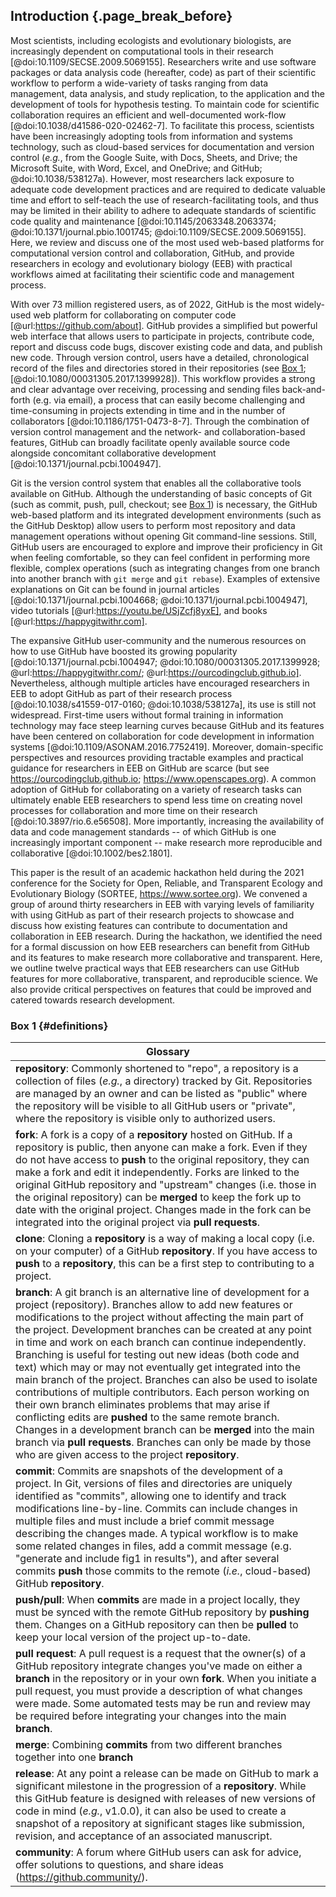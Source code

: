 ## Introduction {.page_break_before}

<!-- ### General introduction to the use of collaborative computational resources by scientists -->
<!-- *Contributors to this section: PHPB* -->
Most scientists, including ecologists and evolutionary biologists, are increasingly dependent on computational tools in their research [@doi:10.1109/SECSE.2009.5069155].
Researchers write and use software packages or data analysis code (hereafter, code) as part of their scientific workflow to perform a wide-variety of tasks ranging from data management, data analysis, and study replication, to the application and the development of tools for hypothesis testing.
To maintain code for scientific collaboration requires an efficient and well-documented work-flow [@doi:10.1038/d41586-020-02462-7].
To facilitate this process, scientists have been increasingly adopting tools from information and systems technology, such as cloud-based services for documentation and version control (_e.g._, from the Google Suite, with Docs, Sheets, and Drive; the Microsoft Suite, with Word, Excel, and OneDrive; and GitHub; @doi:10.1038/538127a).
However, most researchers lack exposure to adequate code development practices and are required to dedicate valuable time and effort to self-teach the use of research-facilitating tools, and thus may be limited in their ability to adhere to adequate standards of scientific code quality and maintenance [@doi:10.1145/2063348.2063374; @doi:10.1371/journal.pbio.1001745; @doi:10.1109/SECSE.2009.5069155].
Here, we review and discuss one of the most used web-based platforms for computational version control and collaboration, GitHub, and provide researchers in ecology and evolutionary biology (EEB) with practical workflows aimed at facilitating their scientific code and management process.

<!-- ### General background about GitHub and Git -->
<!-- *Contributors to this section: RCO, SSHS, PHPB* -->
With over 73 million registered users, as of 2022, GitHub is the most widely-used web platform for collaborating on computer code [@url:https://github.com/about].
GitHub provides a simplified but powerful web interface that allows users to participate in projects, contribute code, report and discuss code bugs, discover existing code and data, and publish new code.
Through version control, users have a detailed, chronological record of the files and directories stored in their repositories (see [Box 1](#definitions); [@doi:10.1080/00031305.2017.1399928]).
This workflow provides a strong and clear advantage over receiving, processing and sending files back-and-forth (e.g. via email), a process that can easily become challenging and time-consuming in projects extending in time and in the number of collaborators [@doi:10.1186/1751-0473-8-7].
Through the combination of version control management and the network- and collaboration-based features, GitHub can broadly facilitate openly available source code alongside concomitant collaborative development [@doi:10.1371/journal.pcbi.1004947].

Git is the version control system that enables all the collaborative tools available on GitHub.
Although the understanding of basic concepts of Git (such as commit, push, pull, checkout; see [Box 1](#definitions)) is necessary, the GitHub web-based platform and its integrated development environments (such as the GitHub Desktop) allow users to perform most repository and data management operations without opening Git command-line sessions.
Still, GitHub users are encouraged to explore and improve their proficiency in Git when feeling comfortable, so they can feel confident in performing more flexible, complex operations (such as integrating changes from one branch into another branch with `git merge` and `git rebase`). Examples of extensive explanations on Git can be found in journal articles [@doi:10.1371/journal.pcbi.1004668; @doi:10.1371/journal.pcbi.1004947], video tutorials [@url:https://youtu.be/USjZcfj8yxE], and books [@url:https://happygitwithr.com].

<!-- ### General background on how GitHub is used by EEB researchers -->
<!-- *Contributors to this section: RCO, PHPB* -->
The expansive GitHub user-community and the numerous resources on how to use GitHub have boosted its growing popularity [@doi:10.1371/journal.pcbi.1004947; @doi:10.1080/00031305.2017.1399928; @url:https://happygitwithr.com/; @url:https://ourcodingclub.github.io].
Nevertheless, although multiple articles have encouraged researchers in EEB to adopt GitHub as part of their research process [@doi:10.1038/s41559-017-0160; @doi:10.1038/538127a], its use is still not widespread.
First-time users without formal training in information technology may face steep learning curves because GitHub and its features have been centered on collaboration for code development in information systems [@doi:10.1109/ASONAM.2016.7752419].
Moreover, domain-specific perspectives and resources providing tractable examples and practical guidance for researchers in EEB on GitHub are scarce (but see https://ourcodingclub.github.io; https://www.openscapes.org).
A common adoption of GitHub for collaborating on a variety of research tasks can ultimately enable EEB researchers to spend less time on creating novel processes for collaboration and more time on their research [@doi:10.3897/rio.6.e56508].
More importantly, increasing the availability of data and code management standards -- of which GitHub is one increasingly important component -- make research more reproducible and collaborative [@doi:10.1002/bes2.1801].

<!-- ### Our objective -->
<!-- *Contributors to this section: RCO, PHPB* -->
This paper is the result of an academic hackathon held during the 2021 conference for the Society for Open, Reliable, and Transparent Ecology and Evolutionary Biology (SORTEE, https://www.sortee.org).
We convened a group of around thirty researchers in EEB with varying levels of familiarity with using GitHub as part of their research projects to showcase and discuss how existing features can contribute to documentation and collaboration in EEB research.
During the hackathon, we identified the need for a formal discussion on how EEB researchers can benefit from GitHub and its features to make research more collaborative and transparent.
Here, we outline twelve practical ways that EEB researchers can use GitHub features for more collaborative, transparent, and reproducible science.
We also provide critical perspectives on features that could be improved and catered towards research development.

### Box 1 {#definitions}

<!-- Contributors to this section: ERS, Ali -->

<!--# I thought it might be helpful to have a box with short definitions of git/GitHub terminology used in the manuscript. If any of these are discussed more in depth in the main text, they may not need to be here. RCO: I think it's great. Super helpful to have this type of glossary for github papers -->
| Glossary |
|---|
|**repository**: Commonly shortened to "repo", a repository is a collection of files (_e.g._, a directory) tracked by Git. Repositories are managed by an owner and can be listed as "public" where the repository will be visible to all GitHub users or "private", where the repository is visible only to authorized users.|
|**fork**: A fork is a copy of a **repository** hosted on GitHub. If a repository is public, then anyone can make a fork. Even if they do not have access to **push** to the original repository, they can make a fork and edit it independently. Forks are linked to the original GitHub repository and "upstream" changes (i.e. those in the original repository) can be **merged** to keep the fork up to date with the original project. Changes made in the fork can be integrated into the original project via **pull requests**.|
|**clone**: Cloning a **repository** is a way of making a local copy (i.e. on your computer) of a GitHub **repository**. If you have access to **push** to a **repository**, this can be a first step to contributing to a project.|
|**branch**: A git branch is an alternative line of development for a project (repository). Branches allow to add new features or modifications to the project without affecting the main part of the project. Development branches can be created at any point in time and work on each branch can continue independently. Branching is useful for testing out new ideas (both code and text) which may or may not eventually get integrated into the main branch of the project. Branches can also be used to isolate contributions of multiple contributors. Each person working on their own branch eliminates problems that may arise if conflicting edits are **pushed** to the same remote branch. Changes in a development branch can be **merged** into the main branch via **pull requests**. Branches can only be made by those who are given access to the project **repository**.|
|**commit**: Commits are snapshots of the development of a project. In Git, versions of files and directories are uniquely identified as "commits", allowing one to identify and track modifications line-by-line. Commits can include changes in multiple files and must include a brief commit message describing the changes made. A typical workflow is to make some related changes in files, add a commit message (e.g. "generate and include fig1 in results"), and after several commits **push** those commits to the remote (_i.e._, cloud-based) GitHub **repository**.|
|**push/pull**: When **commits** are made in a project locally, they must be synced with the remote GitHub repository by **pushing** them. Changes on a GitHub repository can then be **pulled** to keep your local version of the project up-to-date.|
|**pull request**: A pull request is a request that the owner(s) of a GitHub repository integrate changes you've made on either a **branch** in the repository or in your own **fork**. When you initiate a pull request, you must provide a description of what changes were made. Some automated tests may be run and review may be required before integrating your changes into the main **branch**.|
| **merge**: Combining **commits** from two different branches together into one **branch**|
|**release**: At any point a release can be made on GitHub to mark a significant milestone in the progression of a **repository**. While this GitHub feature is designed with releases of new versions of code in mind (_e.g._, v1.0.0), it can also be used to create a snapshot of a repository at significant stages like submission, revision, and acceptance of an associated manuscript.|
|**community**: A forum where GitHub users can ask for advice, offer solutions to questions, and share ideas (<https://github.community/>).|

